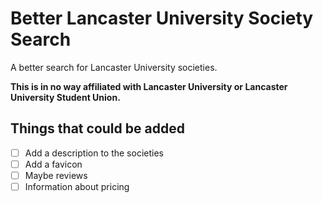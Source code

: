 # Better Lancaster University Society Search

A better search for Lancaster University societies.

**This is in no way affiliated with Lancaster University or Lancaster University Student Union.**

## Things that could be added

- [ ] Add a description to the societies
- [ ] Add a favicon
- [ ] Maybe reviews
- [ ] Information about pricing
